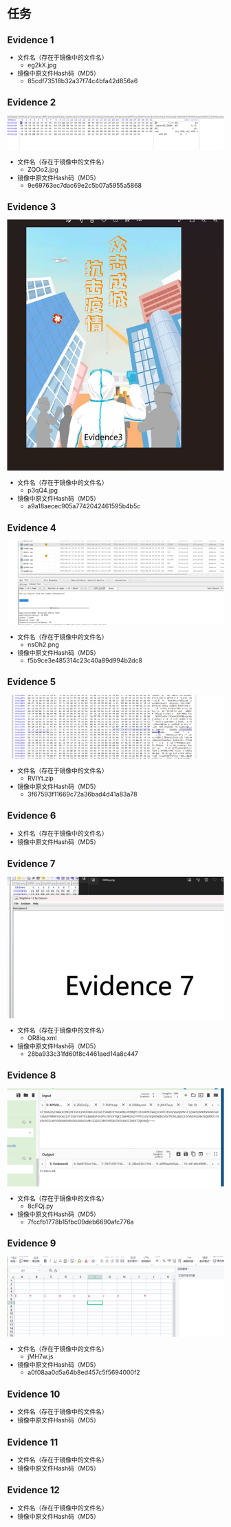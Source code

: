 # 任务
## Evidence 1
- 文件名（存在于镜像中的文件名）
	- eg2kX.jpg
- 镜像中原文件Hash码（MD5）
	- 85cdf73518b32a37f74c4bfa42d856a6
## Evidence 2
![](attachments/Pasted%20image%2020230308111303.png)
- 文件名（存在于镜像中的文件名）
	- ZQOo2.jpg
- 镜像中原文件Hash码（MD5）
	- 9e69763ec7dac69e2c5b07a5955a5868
## Evidence 3
![](attachments/Pasted%20image%2020230308102145.png)
- 文件名（存在于镜像中的文件名）
	- p3qQ4.jpg
- 镜像中原文件Hash码（MD5）
	- a9a18aecec905a7742042461595b4b5c
## Evidence 4
![](attachments/Pasted%20image%2020230308090728.png)
- 文件名（存在于镜像中的文件名）
	- nsOh2.png
- 镜像中原文件Hash码（MD5）
	- f5b9ce3e485314c23c40a89d994b2dc8
## Evidence 5
![](attachments/Pasted%20image%2020230308112012.png)
- 文件名（存在于镜像中的文件名）
	- RVIYt.zip
- 镜像中原文件Hash码（MD5）
	- 3f67593f11669c72a36bad4d41a83a78
## Evidence 6
- 文件名（存在于镜像中的文件名）
- 镜像中原文件Hash码（MD5）
## Evidence 7
![](attachments/Pasted%20image%2020230308112911.png)
- 文件名（存在于镜像中的文件名）
	- OR8iq.xml
- 镜像中原文件Hash码（MD5）
	- 28ba933c31fd60f8c4461aed14a8c447
## Evidence 8
![](attachments/Pasted%20image%2020230308114453.png)
- 文件名（存在于镜像中的文件名）
	- 8cFQj.py
- 镜像中原文件Hash码（MD5）
	- 7fccfb1778b15fbc09deb6690afc776a
## Evidence 9
![](attachments/Pasted%20image%2020230308113124.png)
- 文件名（存在于镜像中的文件名）
	- jMH7w.js
- 镜像中原文件Hash码（MD5）
	- a0f08aa0d5a64b8ed457c5f5694000f2
## Evidence 10
- 文件名（存在于镜像中的文件名）
- 镜像中原文件Hash码（MD5）
## Evidence 11
- 文件名（存在于镜像中的文件名）
- 镜像中原文件Hash码（MD5）
## Evidence 12
- 文件名（存在于镜像中的文件名）
- 镜像中原文件Hash码（MD5）